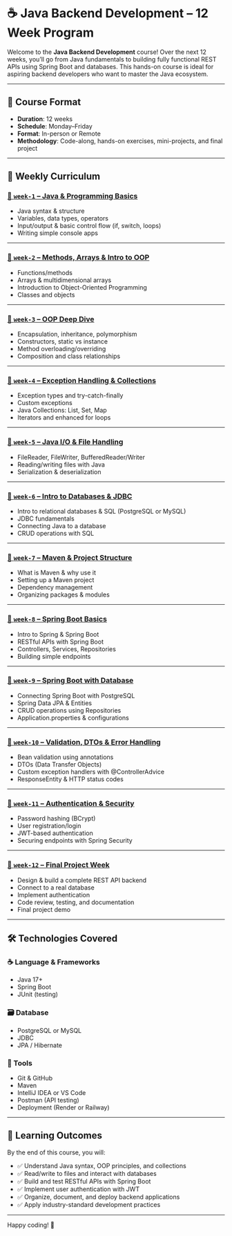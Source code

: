 # ☕ Java Backend Development – 12 Week Program

Welcome to the **Java Backend Development** course! Over the next 12 weeks, you’ll go from Java fundamentals to building fully functional REST APIs using Spring Boot and databases. This hands-on course is ideal for aspiring backend developers who want to master the Java ecosystem.

---

## 📅 Course Format

- **Duration**: 12 weeks
- **Schedule**: Monday–Friday
- **Format**: In-person or Remote
- **Methodology**: Code-along, hands-on exercises, mini-projects, and final project

---

## 🧭 Weekly Curriculum

### [📁 `week-1` – Java & Programming Basics](./java-week-1/)

- Java syntax & structure
- Variables, data types, operators
- Input/output & basic control flow (if, switch, loops)
- Writing simple console apps

---

### [📁 `week-2` – Methods, Arrays & Intro to OOP](./java-week-2/)

- Functions/methods
- Arrays & multidimensional arrays
- Introduction to Object-Oriented Programming
- Classes and objects

---

### [📁 `week-3` – OOP Deep Dive](./week-03/)

- Encapsulation, inheritance, polymorphism
- Constructors, static vs instance
- Method overloading/overriding
- Composition and class relationships

---

### [📁 `week-4` – Exception Handling & Collections](./week-04/)

- Exception types and try-catch-finally
- Custom exceptions
- Java Collections: List, Set, Map
- Iterators and enhanced for loops

---

### [📁 `week-5` – Java I/O & File Handling](./week-05/)

- FileReader, FileWriter, BufferedReader/Writer
- Reading/writing files with Java
- Serialization & deserialization

---

### [📁 `week-6` – Intro to Databases & JDBC](./week-06/)

- Intro to relational databases & SQL (PostgreSQL or MySQL)
- JDBC fundamentals
- Connecting Java to a database
- CRUD operations with SQL

---

### [📁 `week-7` – Maven & Project Structure](./week-07/)

- What is Maven & why use it
- Setting up a Maven project
- Dependency management
- Organizing packages & modules

---

### [📁 `week-8` – Spring Boot Basics](./week-08/)

- Intro to Spring & Spring Boot
- RESTful APIs with Spring Boot
- Controllers, Services, Repositories
- Building simple endpoints

---

### [📁 `week-9` – Spring Boot with Database](./week-09/)

- Connecting Spring Boot with PostgreSQL
- Spring Data JPA & Entities
- CRUD operations using Repositories
- Application.properties & configurations

---

### [📁 `week-10` – Validation, DTOs & Error Handling](./week-10/)

- Bean validation using annotations
- DTOs (Data Transfer Objects)
- Custom exception handlers with @ControllerAdvice
- ResponseEntity & HTTP status codes

---

### [📁 `week-11` – Authentication & Security](./week-11/)

- Password hashing (BCrypt)
- User registration/login
- JWT-based authentication
- Securing endpoints with Spring Security

---

### [📁 `week-12` – Final Project Week](./week-12/)

- Design & build a complete REST API backend
- Connect to a real database
- Implement authentication
- Code review, testing, and documentation
- Final project demo

---

## 🛠 Technologies Covered

### ☕ Language & Frameworks

- Java 17+
- Spring Boot
- JUnit (testing)

### 🗃 Database

- PostgreSQL or MySQL
- JDBC
- JPA / Hibernate

### 🔧 Tools

- Git & GitHub
- Maven
- IntelliJ IDEA or VS Code
- Postman (API testing)
- Deployment (Render or Railway)

---

## 🚀 Learning Outcomes

By the end of this course, you will:

- ✅ Understand Java syntax, OOP principles, and collections
- ✅ Read/write to files and interact with databases
- ✅ Build and test RESTful APIs with Spring Boot
- ✅ Implement user authentication with JWT
- ✅ Organize, document, and deploy backend applications
- ✅ Apply industry-standard development practices

---

Happy coding! 🎯
